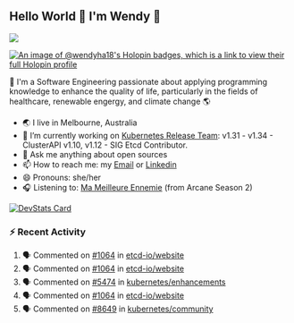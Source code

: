 ## Hello World 👋 I'm Wendy 🧃 
![](https://komarev.com/ghpvc/?username=wendy-ha18)

[![An image of @wendyha18's Holopin badges, which is a link to view their full Holopin profile](https://holopin.me/wendyha18)](https://holopin.io/@wendyha18)

🌱 I'm a Software Engineering passionate about applying programming knowledge to enhance the quality of life, particularly in the fields of healthcare, renewable engergy, and climate change 🌎

- 🌏 I live in Melbourne, Australia
- 🔭 I’m currently working on [Kubernetes Release Team](https://github.com/kubernetes/sig-release/tree/master): v1.31 - v1.34 - ClusterAPI v1.10, v1.12 - SIG Etcd Contributor.
- 💬 Ask me anything about open sources
- 📫 How to reach me: my [Email](mailto:wendyha.sut@gmail.com) or [Linkedin](https://www.linkedin.com/in/wendyha-sut/)
- 😄 Pronouns: she/her
- 🎧 Listening to: [Ma Meilleure Ennemie](https://www.youtube.com/watch?v=1F3OGIFnW1k) (from Arcane Season 2)

[![DevStats Card](https://devstats.me/?username=wendy-ha18)](https://github.com/wendy-ha18/devstats-card)

### :zap: Recent Activity

<!--START_SECTION:activity-->
1. 🗣 Commented on [#1064](https://github.com/etcd-io/website/pull/1064#issuecomment-3397552822) in [etcd-io/website](https://github.com/etcd-io/website)
2. 🗣 Commented on [#1064](https://github.com/etcd-io/website/pull/1064#issuecomment-3397538312) in [etcd-io/website](https://github.com/etcd-io/website)
3. 🗣 Commented on [#5474](https://github.com/kubernetes/enhancements/issues/5474#issuecomment-3394330998) in [kubernetes/enhancements](https://github.com/kubernetes/enhancements)
4. 🗣 Commented on [#1064](https://github.com/etcd-io/website/pull/1064#issuecomment-3387256105) in [etcd-io/website](https://github.com/etcd-io/website)
5. 🗣 Commented on [#8649](https://github.com/kubernetes/community/pull/8649#issuecomment-3382900148) in [kubernetes/community](https://github.com/kubernetes/community)
<!--END_SECTION:activity-->
